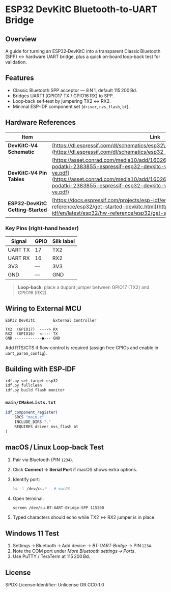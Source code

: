 # ESP32 DevKitC Bluetooth‑to‑UART Bridge

## Overview

A guide for turning an ESP32‑DevKitC into a transparent Classic Bluetooth (SPP) ↔ hardware UART bridge, plus a quick on‑board loop‑back test for validation.

## Features

* Classic Bluetooth SPP acceptor ― 8 N 1, default 115 200 Bd.
* Bridges UART1 (GPIO17 TX / GPIO16 RX) to SPP.
* Loop‑back self‑test by jumpering TX2 ↔ RX2.
* Minimal ESP‑IDF component set (`driver`, `nvs_flash`, `bt`).

## Hardware References

| Item                              | Link                                                                                                                                                                                                                                                                                                                     |
| --------------------------------- | ------------------------------------------------------------------------------------------------------------------------------------------------------------------------------------------------------------------------------------------------------------------------------------------------------------------------ |
| **DevKitC‑V4 Schematic**          | [https://dl.espressif.com/dl/schematics/esp32\_devkitc\_v4-sch.pdf](https://dl.espressif.com/dl/schematics/esp32_devkitc_v4-sch.pdf)                                                                                                                                                                                     |
| **DevKitC‑V4 Pin Tables**         | [https://asset.conrad.com/media10/add/160267/c1/-/gl/002490159DS00/tehnicni-podatki-2383855-espressif-esp32-devkitc-ve-razvojna-plosca-esp32-devkitc-ve.pdf](https://asset.conrad.com/media10/add/160267/c1/-/gl/002490159DS00/tehnicni-podatki-2383855-espressif-esp32-devkitc-ve-razvojna-plosca-esp32-devkitc-ve.pdf) |
| **ESP32‑DevKitC Getting‑Started** | [https://docs.espressif.com/projects/esp-idf/en/latest/esp32/hw-reference/esp32/get-started-devkitc.html](https://docs.espressif.com/projects/esp-idf/en/latest/esp32/hw-reference/esp32/get-started-devkitc.html)                                                                                                       |

### Key Pins (right‑hand header)

| Signal  | GPIO | Silk label |
| ------- | ---- | ---------- |
| UART TX | 17   | TX2        |
| UART RX | 16   | RX2        |
| 3V3     | —    | 3V3        |
| GND     | —    | GND        |

> **Loop‑back**: place a dupont jumper between GPIO17 (TX2) and GPIO16 (RX2).

## Wiring to External MCU

```
ESP32 DevKitC        External Controller
----------------     -------------------
TX2  (GPIO17)  ----> RX
RX2  (GPIO16)  <---- TX
GND ------------●--- GND
```

Add RTS/CTS if flow‑control is required (assign free GPIOs and enable in `uart_param_config`).

## Building with ESP‑IDF

```bash
idf.py set-target esp32
idf.py fullclean
idf.py build flash monitor
```

### `main/CMakeLists.txt`

```cmake
idf_component_register(
    SRCS "main.c"
    INCLUDE_DIRS "."
    REQUIRES driver nvs_flash bt
)
```

## macOS / Linux Loop‑back Test

1. Pair via Bluetooth (PIN `1234`).
2. Click **Connect → Serial Port** if macOS shows extra options.
3. Identify port:

   ```bash
   ls -l /dev/cu.*   # macOS
   ```
4. Open terminal:

   ```bash
   screen /dev/cu.BT-UART-Bridge-SPP 115200
   ```
5. Typed characters should echo while TX2 ↔ RX2 jumper is in place.

## Windows 11 Test

1. Settings → Bluetooth → Add device → *BT‑UART‑Bridge* → PIN `1234`.
2. Note the COM port under *More Bluetooth settings → Ports*.
3. Use PuTTY / TeraTerm at 115 200 Bd.

## License

SPDX‑License‑Identifier: Unlicense OR CC0‑1.0
